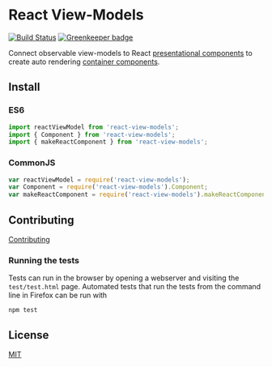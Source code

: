 # React View-Models

[![Build Status](https://travis-ci.org/canjs/react-view-models.png?branch=master)](https://travis-ci.org/canjs/react-view-models)
[![Greenkeeper badge](https://badges.greenkeeper.io/canjs/react-view-models.svg)](https://greenkeeper.io/)

Connect observable view-models to React [presentational components][1] to create auto rendering [container components][1].

## Install

### ES6

```js
import reactViewModel from 'react-view-models';
import { Component } from 'react-view-models';
import { makeReactComponent } from 'react-view-models';
```

### CommonJS

```js
var reactViewModel = require('react-view-models');
var Component = require('react-view-models').Component;
var makeReactComponent = require('react-view-models').makeReactComponent;
```

## Contributing
[Contributing](./contributing.md)

### Running the tests

Tests can run in the browser by opening a webserver and visiting the `test/test.html` page.
Automated tests that run the tests from the command line in Firefox can be run with

```
npm test
```

## License
[MIT](./LICENSE)

[1]: https://medium.com/@dan_abramov/smart-and-dumb-components-7ca2f9a7c7d0#.v9i90qbq8
[2]: https://canjs.github.io/canjs/doc/can-define/map/map.html
